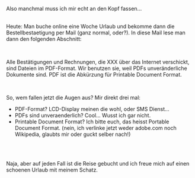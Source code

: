 <html><body><p>Also manchmal muss ich mir echt an den Kopf fassen...<br>

<br>

Heute: Man buche online eine Woche Urlaub und bekomme dann die Bestellbestaetigung per Mail (ganz normal, oder?). In diese Mail lese man dann den folgenden Abschnitt:<br>

<br>

Alle Bestätigungen und Rechnungen, die XXX über das Internet verschickt, sind Dateien im PDF-Format. Wir benutzen sie, weil PDFs unveränderliche Dokumente sind. PDF ist die Abkürzung für Printable Document Format.<br>

<br>

So, wem fallen jetzt die Augen aus? Mir direkt drei mal:<br>

</p><ul><li>PDF-Format? LCD-Display meinen die wohl, oder SMS Dienst...</li><li>PDFs sind unveraenderlich? Cool... Wusst ich gar nicht.</li><li>Printable Document Format? Ich bitte euch, das heisst Portable Document Format. (nein, ich verlinke jetzt weder adobe.com noch Wikipedia, glaubts mir oder guckt selber nach!)</li></ul><br>

<br>

Naja, aber auf jeden Fall ist die Reise gebucht und ich freue mich auf einen schoenen Urlaub mit meinem Schatz.</body></html>